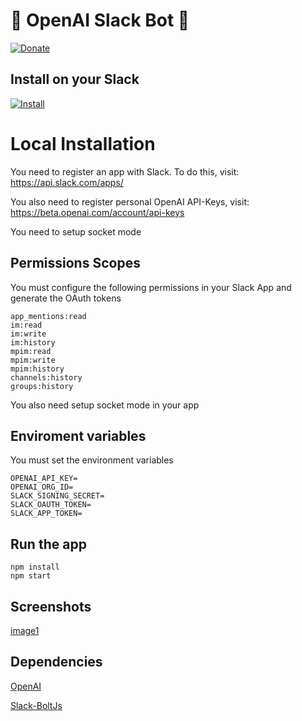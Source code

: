 # 🤖 OpenAI Slack Bot 🤖

[![Donate](https://img.shields.io/badge/Donate-PayPal-green.svg)](https://paypal.me/webfactorystudio)

## Install on your Slack

[![Install](https://platform.slack-edge.com/img/add_to_slack.png)](https://slack.com/oauth/v2/authorize?client_id=4469473983430.4488721317217&scope=app_mentions:read,incoming-webhook,chat:write,chat:write.public,channels:history,groups:history,im:history,mpim:history&user_scope=)

# Local Installation

You need to register an app with Slack. To do this, visit: https://api.slack.com/apps/

You also need to register personal OpenAI API-Keys, visit: https://beta.openai.com/account/api-keys

You need to setup socket mode

## Permissions Scopes

You must configure the following permissions in your Slack App and generate the OAuth tokens

```
app_mentions:read
im:read
im:write
im:history
mpim:read
mpim:write
mpim:history
channels:history
groups:history
```

You also need setup socket mode in your app

## Enviroment variables

You must set the environment variables

```
OPENAI_API_KEY=
OPENAI_ORG_ID=
SLACK_SIGNING_SECRET=
SLACK_OAUTH_TOKEN=
SLACK_APP_TOKEN=
```

## Run the app

```
npm install
npm start
```

## Screenshots

[image1](screenshots/slack.png)

## Dependencies

[OpenAI](https://openai.com/)

[Slack-BoltJs](https://slack.dev/bolt-js/concepts)
